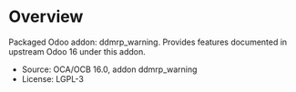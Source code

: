 # Overview

Packaged Odoo addon: ddmrp_warning. Provides features documented in upstream Odoo 16 under this addon.

- Source: OCA/OCB 16.0, addon ddmrp_warning
- License: LGPL-3
